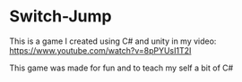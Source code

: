 # Switch-Jump

This is a game I created using C# and unity in my video: https://www.youtube.com/watch?v=8pPYUsI1T2I

This game was made for fun and to teach my self a bit of C#
